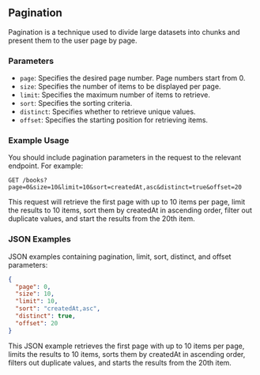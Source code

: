 ## Pagination

Pagination is a technique used to divide large datasets into chunks and present them to the user page by page.

### Parameters

- `page`: Specifies the desired page number. Page numbers start from 0.
- `size`: Specifies the number of items to be displayed per page.
- `limit`: Specifies the maximum number of items to retrieve.
- `sort`: Specifies the sorting criteria.
- `distinct`: Specifies whether to retrieve unique values.
- `offset`: Specifies the starting position for retrieving items.

### Example Usage

You should include pagination parameters in the request to the relevant endpoint. For example:

```
GET /books?page=0&size=10&limit=10&sort=createdAt,asc&distinct=true&offset=20
```

This request will retrieve the first page with up to 10 items per page, limit the results to 10 items, sort them by createdAt in ascending order, filter out duplicate values, and start the results from the 20th item.

### JSON Examples

JSON examples containing pagination, limit, sort, distinct, and offset parameters:

```json
{
  "page": 0,
  "size": 10,
  "limit": 10,
  "sort": "createdAt,asc",
  "distinct": true,
  "offset": 20
}
```

This JSON example retrieves the first page with up to 10 items per page, limits the results to 10 items, sorts them by createdAt in ascending order, filters out duplicate values, and starts the results from the 20th item.

